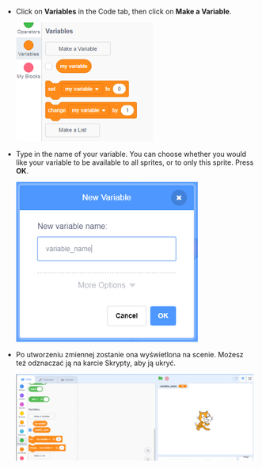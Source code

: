 + Click on **Variables** in the Code tab, then click on **Make a Variable**.
    
    ![Bloki zmiennej](images/data-blocks.png)

+ Type in the name of your variable. You can choose whether you would like your variable to be available to all sprites, or to only this sprite. Press **OK**.
    
    ![Utwórz zmienną](images/create-variable.png)

+ Po utworzeniu zmiennej zostanie ona wyświetlona na scenie. Możesz też odznaczać ją na karcie Skrypty, aby ją ukryć.
    
    ![Variable on the stage](images/variable-show.png)
